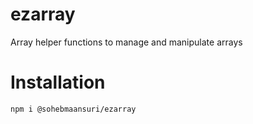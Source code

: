 # ezarray

Array helper functions to manage and manipulate arrays

# Installation

```cd
npm i @sohebmaansuri/ezarray
```
